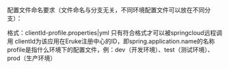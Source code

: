 配置文件命名要求（文件命名与分支无关，不同环境配置文件可以放在不同分支）：

格式：clientId-profile.properties|yml
只有符合格式才可以被springcloud远程调用
clientId为该应用在Eruke注册中心的ID，即spring.application.name的名称
profile是指什么环境下的配置文件，例：dev（开发环境）、test（测试环境）、prod（生产环境）
